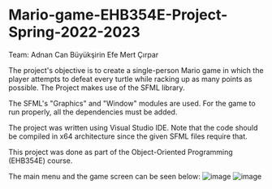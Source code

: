 # Mario-game-EHB354E-Project-Spring-2022-2023

Team: Adnan Can Büyükşirin
      Efe Mert Çırpar


The project's objective is to create a single-person Mario game in which the player attempts to defeat every turtle while racking up as many points as possible. The Project makes use of the SFML library.

The SFML's "Graphics" and "Window" modules are used. For the game to run properly, all the dependencies must be added.

The project was written using Visual Studio IDE. Note that the code should be compiled in x64 architecture since the given SFML files require that.

This project was done as part of the Object-Oriented Programming (EHB354E) course.

The main menu and the game screen can be seen below:
![image](https://github.com/adnancanb/Mario-game-EHB354E-Project-Spring-2022-2023/assets/123959263/c1221fee-1d79-4f7f-8d7e-368ef227a817)
![image](https://github.com/adnancanb/Mario-game-EHB354E-Project-Spring-2022-2023/assets/123959263/10ffc06c-33a2-4e22-8af0-3d5a7891838a)


